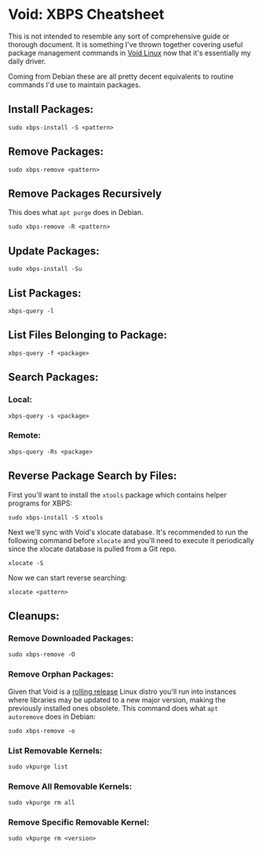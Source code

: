 # Void: XBPS Cheatsheet

This is not intended to resemble any sort of comprehensive guide or thorough
document. It is something I've thrown together covering useful package
management commands in [Void Linux] now that it's essentially my daily driver.

Coming from Debian these are all pretty decent equivalents to routine commands
I'd use to maintain packages.

## Install Packages:

```console
sudo xbps-install -S <pattern>
```

## Remove Packages:

```console
sudo xbps-remove <pattern>
```

## Remove Packages Recursively

This does what `apt purge` does in Debian.

```console
sudo xbps-remove -R <pattern>
```

## Update Packages:

```console
sudo xbps-install -Su
```

## List Packages:

```console
xbps-query -l
```

## List Files Belonging to Package:

```console
xbps-query -f <package>
```

## Search Packages:

### Local:

```console
xbps-query -s <package>
```

### Remote:

```console
xbps-query -Rs <package>
```

## Reverse Package Search by Files:

First you'll want to install the `xtools` package which contains helper
programs for XBPS:

```console
sudo xbps-install -S xtools
```

Next we'll sync with Void's xlocate database. It's recommended to run the
following command before `xlocate` and you'll need to execute it periodically
since the xlocate database is pulled from a Git repo.

```console
xlocate -S
```

Now we can start reverse searching:

```console
xlocate <pattern>
```

## Cleanups:

### Remove Downloaded Packages:

```console
sudo xbps-remove -O
```

### Remove Orphan Packages:

Given that Void is a [rolling release] Linux distro you'll run into instances
where libraries may be updated to a new major version, making the previously
installed ones obsolete. This command does what `apt autoremove` does in
Debian:

```console
sudo xbps-remove -o
```

### List Removable Kernels:

```console
sudo vkpurge list
```

### Remove All Removable Kernels:

```console
sudo vkpurge rm all
```

### Remove Specific Removable Kernel:

```console
sudo vkpurge rm <version>
```

[Void Linux]: https://voidlinux.org
[rolling release]: https://en.wikipedia.org/wiki/Rolling_release
